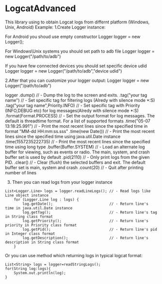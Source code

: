 # LogcatAdvanced
This library using to obtain Logcat logs from differnt platform (Windows, Unix, Android)
Example:
1.Create Logger instance:

  For Android you shoud use empty constructor
  Logger logger = new Logger();

  For Windows\Unix systems you should set path to adb file
  Logger logger = new Logger("/path/to/adb") 

  If you have few connected devices you should set specific device udid
  Logger logger = new Logger("/path/to/adb","device udid") 

2.After that you can customize your logger output:
  Logger logger = new Logger("/path/to/adb") 
  
   logger
  .dump()                             // - Dump the log to the screen and exits.
  .tag("your tag name")               // - Set specific tag for filtering logs (Alredy with silence mode *:S)
  .tag("your tag name",Priority.INFO) // - Set specific tag with Priority (INFO,DEBUG etc) for log messages(Alredy with silence mode *:S)
  .format(Format.PROCESS)             // - Set the output format for log messages. The default is threadtime format. For a list of supported formats
  .time("05-07 13:18:25.991")         // - Print the most recent lines since the specified time in format "MM-dd HH:mm:ss.sss"
  .time(new Date())                   // - Print the most recent lines since the specified time using java.util.Date instance
  .time(1557235222735)                // - Print the most recent lines since the specified time using long type
  .buffer(Buffer.SYSTEM)              // - Load an alternate log buffer for viewing, such as events or radio. The main, system, and crash buffer set is used by default
  .pid(2110)                          // - Only print logs from the given PID.
  .clear()                            // - Clear (flush) the selected buffers and exit. The default buffer set is main, system and crash
  .count(20)                          // - Quit after printing <count> number of lines
  
  3. Then you can read logs from your logger instance
  
    List<Logger.Line> logs = logger.readLineLogs(); // - Read logs like Line object instance
        for (Logger.Line log : logs) {
            log.getDate();                          // - Return line's time in java.util.Date instance
            log.getTag();                           // - Return line's tag in String class format
            log.getPriority();                      // - Return line's priority in Priority class format
            log.getPid();                           // - Return line's pid in Integer class format
            log.getDescription();                   // - Return line's description in String class format
        }
 Or you can use method which returning logs in typical logcat format:
 
    List<String> logs = logger=readStringLogs();
    for(String log:logs){
        System.out.println(log);
    }
      
